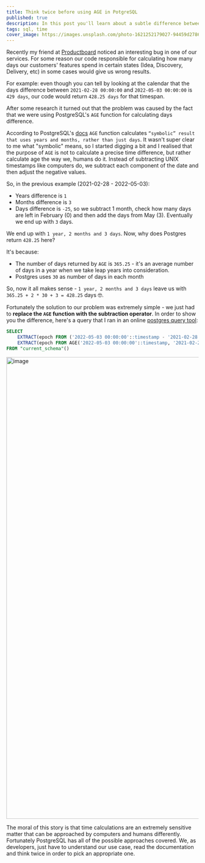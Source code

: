 ```yaml
---
title: Think twice before using AGE in PotgreSQL
published: true
description: In this post you'll learn about a subtle difference between Postgres' time calculation functions that bit me in the ass recently.
tags: sql, time
cover_image: https://images.unsplash.com/photo-1621252179027-94459d278660?ixlib=rb-1.2.1&ixid=MnwxMjA3fDB8MHxwaG90by1wYWdlfHx8fGVufDB8fHx8&auto=format&fit=crop&w=2940&q=80
---
```


Recently my friend at [Productboard](https://productboard.com/) noticed an interesting bug in one of our services. For some reason our code responsible for calculating how many days our customers' features spend in certain states (Idea, Discovery, Delivery, etc) in some cases would give us wrong results.

For example: even though you can tell by looking at the calendar that the days difference between `2021-02-28 00:00:00` and `2022-05-03 00:00:00` is `429 days`, our code would return `428.25 days` for that timespan.

After some research it turned out that the problem was caused by the fact that we were using PostgreSQL's `AGE` function for calculating days difference.

According to PostgreSQL's [docs](https://www.postgresql.org/docs/current/functions-datetime.html) `AGE` function calculates `“symbolic” result that uses years and months, rather than just days`.
It wasn't super clear to me what "symbolic" means, so I started digging a bit and I realised that the purpose of `AGE` is not to calculate a precise time difference, but rather calculate age the way we, humans  do it. Instead of subtracting UNIX timestamps like computers do, we subtract each component of the date and then adjust the negative values.

So, in the previous example (2021-02-28 - 2022-05-03):
- Years difference is `1`
- Months difference is `3`
- Days difference is `-25`, so we subtract 1 month, check how many days are left in February (0) and then add the days from May (3). Eventually we end up with `3` days.

We end up with `1 year, 2 months and 3 days`. Now, why does Postgres return `428.25` here?

It's because:
- The number of days returned by `AGE`  is `365.25` - it's an average number of days in a year when we take leap years into consideration.
- Postgres uses `30` as number of days in each month

So, now it all makes sense - `1 year, 2 months and 3 days` leave us with `365.25 + 2 * 30 + 3 = 428.25` days 🤓.

Fortunately the solution to our problem was extremely simple - we just had to **replace the `AGE` function with the subtraction operator**.
In order to show you the difference, here's a query that I ran in an online [postgres query tool](https://extendsclass.com/postgresql-online.html):

```sql
SELECT
	EXTRACT(epoch FROM ('2022-05-03 00:00:00'::timestamp - '2021-02-28 00:00:00'::timestamp)) / (3600 * 24) as subtraction_days,
	EXTRACT(epoch FROM AGE('2022-05-03 00:00:00'::timestamp, '2021-02-28 00:00:00'::timestamp)) / (3600 * 24) as age_days
FROM "current_schema"()
```

<img width="1209" alt="image" src="https://user-images.githubusercontent.com/5732023/167474336-a6d67989-46b6-487c-a0a9-343826e4dbac.png">

The moral of this story is that time calculations are an extremely sensitive matter that can be approached by computers and humans differently. Fortunately PostgreSQL has all of the possible approaches covered. We, as developers, just have to understand our use case, read the documentation and think twice in order to pick an appropriate one.
